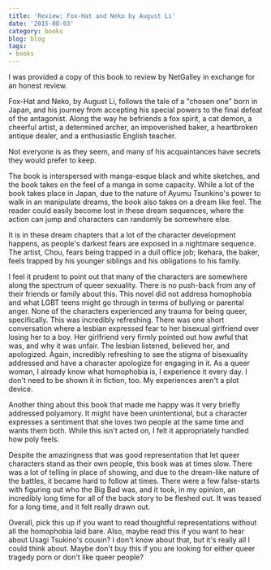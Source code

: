 ```yaml
---
title: 'Review: Fox-Hat and Neko by August Li'
date: '2015-08-03'
category: books
blog: blog
tags:
- books
---
```


I was provided a copy of this book to review by NetGalley in exchange for an honest review.

Fox-Hat and Neko, by August Li, follows the tale of a "chosen one" born in Japan, and his journey from accepting his special powers to the final defeat of the antagonist. Along the way he befriends a fox spirit, a cat demon, a cheerful artist, a determined archer, an impoverished baker, a heartbroken antique dealer, and a enthusiastic English teacher. 

Not everyone is as they seem, and many of his acquaintances have secrets they would prefer to keep. 

The book is interspersed with manga-esque black and white sketches, and the book takes on the feel of a manga in some capacity. While a lot of the book takes place in Japan, due to the nature of Ayumu Tsunkino's power to walk in an manipulate dreams, the book also takes on a dream like feel. The reader could easily become lost in these dream sequences, where the action can jump and characters can randomly be somewhere else. 

It is in these dream chapters that a lot of the character development happens, as people's darkest fears are exposed in a nightmare sequence. The artist, Chou, fears being trapped in a dull office job; Ikehara, the baker, feels trapped by his younger siblings and his obligations to his family. 

I feel it prudent to point out that many of the characters are somewhere along the spectrum of queer sexuality. There is no push-back from any of their friends or family about this. This novel did not address homophobia and what LGBT teens might go through in terms of bullying or parental anger. None of the characters experienced any trauma for being queer, specifically. This was incredibly refreshing. There was one short conversation where a lesbian expressed fear to her bisexual girlfriend over losing her to a boy. Her girlfriend very firmly pointed out how awful that was, and why it was unfair. The lesbian listened, believed her, and apologized. Again, incredibly refreshing to see the stigma of bisexuality addressed and have a character apologize for engaging in it. As a queer woman, I already know what homophobia is, I experience it every day. I don't need to be shown it in fiction, too. My experiences aren't a plot device.

Another thing about this book that made me happy was it very briefly addressed polyamory. It might have been unintentional, but a character expresses a sentiment that she loves two people at the same time and wants them both. While this isn't acted on, I felt it appropriately handled how poly feels. 

Despite the amazingness that was good representation that let queer characters stand as their own people, this book was at times slow. There was a lot of telling in place of showing, and due to the dream-like nature of the battles, it became hard to follow at times. There were a few false-starts with figuring out who the Big Bad was, and it took, in my opinion, an incredibly long time for all of the back story to be fleshed out. It was teased for a long time, and it felt really drawn out. 

Overall, pick this up if you want to read thoughtful representations without all the homophobia laid bare. Also, maybe read this if you want to hear about Usagi Tsukino's cousin? I don't know about that, but it's really all I could think about. Maybe don't buy this if you are looking for either queer tragedy porn or don't like queer people? 
